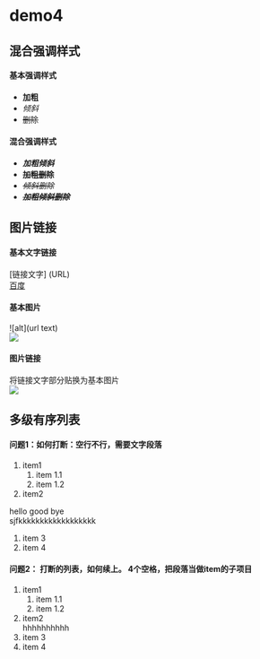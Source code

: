 # demo4

## 混合强调样式

#### 基本强调样式
- **加粗**
- *倾斜*
- ~~删除~~

#### 混合强调样式
- ***加粗倾斜***
- **~~加粗删除~~**
- *~~倾斜删除~~*
- ***~~加粗倾斜删除~~***


## 图片链接
#### 基本文字链接  
[链接文字] (URL)  
[百度](http://www.baidu.com)

#### 基本图片
![alt](url text)  
![](https://www.baidu.com/img/bd_logo1.png)

#### 图片链接
将链接文字部分贴换为基本图片  
[ ![](https://www.baidu.com/img/bd_logo1.png)](http://www.baidu.com)


##  多级有序列表
#### 问题1：如何打断：空行不行，需要文字段落
1. item1
    1. item 1.1
	2. item 1.2
2. item2

hello good bye  
sjfkkkkkkkkkkkkkkkkkk  

1. item 3
2. item 4

#### 问题2： 打断的列表，如何续上。  4个空格，把段落当做item的子项目
1. item1
    1. item 1.1
	2. item 1.2
2. item2  
    hhhhhhhhhh
3. item 3
4. item 4







